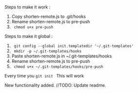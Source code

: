 Steps to make it work :


1. Copy shorten-remote.js to .git/hooks
2. Rename shorten-remote.js to pre-push
3. <code> chmod u+x pre-push </code>

Steps to make it global :

1. <code> git config --global init.templatedir '~/.git-templates' </code>
2. <code> mkdir -p ~/.git-templates/hooks </code>
3. Paste shorten-remote.js in ~/.git-templates/hooks
4. Rename shorten-remote.js to pre-push
5. <code> chmod u+x ~/.git-templates/hooks/pre-push </code>

Every time you <code>git init </code> This will work

New functionality added. //TODO: Update readme.